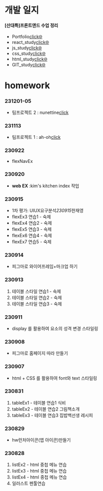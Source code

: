 # 개발 일지

#### [산대특]프론트앤드 수업 정리

- Portfolio[click🌐](https://github.com/Hanywyam/react_study)
- react_study[click🌐](https://github.com/Hanywyam/react_study)
- js_study[click🌐](https://github.com/Hanywyam/js_study)
- css_study[click🌐](https://github.com/Hanywyam/css_study)
- html_study[click🌐](https://github.com/Hanywyam/html_study)
- GIT_study[click🌐](https://github.com/Hanywyam/GIT_study)

# homework

### 231201-05

- 팀프로젝트 2 : nunettine[click](https://port-0-nutti-9zxht12blqemz5ik.sel4.cloudtype.app/)

### 231113

- 팀프로젝트 1 : ah-oh[click](https://github.com/Ah-oh-team-project/make_neoDG)

### 230922

- flexNavEx

### 230920

- **web EX** :kim's kitchen index 작업

### 230915

- 1차 평가: UIUX요구분석*230915*한재영
- flexEx3 연습1 - 숙제
- flexEx4 연습2 - 숙제
- flexEx5 연습3 - 숙제
- flexEx6 연습4 - 숙제
- flexEx7 연습5 - 숙제

### 230914

- 피그마로 와이어프레임+마크업 하기

### 230913

1. 테이블 스타일 연습1 - 숙제
2. 테이블 스타일 연습2 - 숙제
3. 테이블 스타일 연습3 - 숙제

### 230911

- display 를 활용하여 요소의 성격 변경 스타일링

### 230908

- 피그마로 홈페이지 따라 만들기

### 230907

- html + CSS 를 활용하여 font와 text 스타일링

### 230831

1. tableEx1 - 테이블 연습1 식비
2. tableEx2 - 테이블 연습2 그림책소개
3. tableEx3 - 테이블 연습3 집밥백선생 레시피

### 230829

- hw런처아이콘(앱 아이콘)만들기

### 230828

1. listEx2 - html 중첩 메뉴 연습
2. listEx3 - html 중첩 메뉴 연습
3. listEx4 - html 중첩 메뉴 연습
4. 일러스트 펜툴연습
